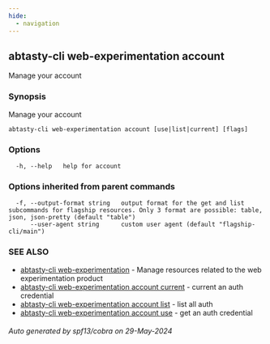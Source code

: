 ```yaml
---
hide:
  - navigation
---
```

## abtasty-cli web-experimentation account

Manage your account

### Synopsis

Manage your account

```
abtasty-cli web-experimentation account [use|list|current] [flags]
```

### Options

```
  -h, --help   help for account
```

### Options inherited from parent commands

```
  -f, --output-format string   output format for the get and list subcommands for flagship resources. Only 3 format are possible: table, json, json-pretty (default "table")
      --user-agent string      custom user agent (default "flagship-cli/main")
```

### SEE ALSO

* [abtasty-cli web-experimentation](abtasty-cli_web-experimentation.md)	 - Manage resources related to the web experimentation product
* [abtasty-cli web-experimentation account current](abtasty-cli_web-experimentation_account_current.md)	 - current an auth credential
* [abtasty-cli web-experimentation account list](abtasty-cli_web-experimentation_account_list.md)	 - list all auth
* [abtasty-cli web-experimentation account use](abtasty-cli_web-experimentation_account_use.md)	 - get an auth credential

###### Auto generated by spf13/cobra on 29-May-2024

